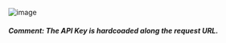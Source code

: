 ![image](https://user-images.githubusercontent.com/689226/80501027-90716a00-898c-11ea-9718-647bf4a6e1ac.png)
#### <i>Comment: The API Key is hardcoaded along the request URL.</i>
